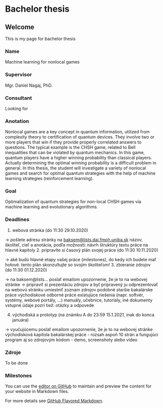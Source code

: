 # Bachelor thesis


## Welcome
This is my page for bachelor thesis

### Name
Machine learning for nonlocal games

### Supervisor
Mgr. Daniel Nagaj, PhD.

### Consultant
Looking for

### Anotation
Nonlocal games are a key concept in quantum information, utilized from complexity theory to certification of quantum devices. They involve two or more players that win if they provide properly correlated answers to questions. The typical example is the CHSH game, related to Bell inequalities that can be violated by quantum mechanics. In this game, quantum players have a higher winning probability than classical players. Actually determining the optimal winning probability is a difficult problem in general. In this thesis, the student will investigate a variety of nonlocal games and search for optimal quantum strategies with the help of machine learning strategies (reinforcement learning).


### Goal
Optimalization of quantum strategies for non-local CHSH games via machine learning and evolutionary algorithms.

### Deadlines
1. webová stránka (do 11:30 29.10.2020)

-> pošlete adresu stránky na baksem@lists.dai.fmph.uniba.sk
názov, školiteľ, cieľ a anotácia, podľa možnosti: návrh štruktúry textu práce na hlavné kapitoly
2. pripravíte si časový plán svojej práce (do 11:30 10.11.2020)

-> aké budú hlavné etapy vašej práce (milestones), do kedy ich budete mať hotové. tento plán skonzultujte so svojím školiteľom!
3. zbieranie zdrojov (do 11:30 01.12.2020)

-> na baksem@lists... poslať emailom upozornenie, že je to na webovej stránke
-> pripraviť si prezentáciu zdrojov a byť pripravený ju odprezentovať
na webovú stránku umiestniť zoznam zdrojov
podobné staršie bakalárske práce
východiskové odborné práce
existujúce riešenia (napr. softvér, systémy, webové portály, ...)
manuály, učebnice, tutorialy, iné dokumenty
vstupné údaje
pozri tiež: otázky a odpovede

4. východiská a prototyp (na známku A do 23:59 15.1.2021, inak do konca januára)

-> vyučujúcemu poslať emailom upozornenie, že je to na webovej stránke
východisková kapitola bakalárskej práce - rozsah aspoň 10 strán
a fungujúci program aj so zdrojovým kódom - demo, screenshoty alebo video

### Zdroje
To be done

### Milestones


You can use the [editor on GitHub](https://github.com/jankopp/Bachelor-Thesis/edit/gh-pages/index.md) to maintain and preview the content for your website in Markdown files.

For more details see [GitHub Flavored Markdown](https://guides.github.com/features/mastering-markdown/).
